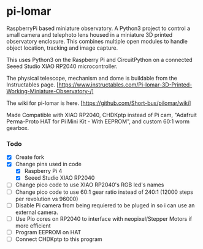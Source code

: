 # pi-lomar
RaspberryPi based miniature observatory.
A Python3 project to control a small camera and telephoto lens housed in a miniature 3D printed observatory enclosure.
This combines multiple open modules to handle object location, tracking and image capture.

This uses Python3 on the Raspberry Pi and CircuitPython on a connected Seeed Studio XIAO RP2040 microcontroller.

The physical telescope, mechanism and dome is buildable from the Instructables page.
[https://www.instructables.com/Pi-lomar-3D-Printed-Working-Miniature-Observatory-/]

The wiki for pi-lomar is here.
[https://github.com/Short-bus/pilomar/wiki]

Made Compatible with XIAO RP2040, CHDKptp instead of Pi cam,
"Adafruit Perma-Proto HAT for Pi Mini Kit - 
With EEPROM", and custom 60:1 worm gearbox.

### Todo
- [x] Create fork
- [x] Change pins used in code
  - [x] Raspberry Pi 4
  - [x] Seeed Studio XIAO RP2040
- [ ] Change pico code to use XIAO RP2040's RGB led's names
- [ ] Change pico code to use 60:1 gear ratio instead of 240:1 (12000 steps per revolution vs 96000)
- [ ] Disable Pi camera from being requiered to be pluged in so i can use an external camera.
- [ ] Use Pio cores on RP2040 to interface with neopixel/Stepper Motors if more efficient
- [ ] Program EEPROM on HAT
- [ ] Connect CHDKptp to this program
